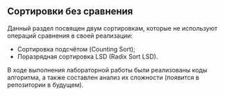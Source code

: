 ## Сортировки без сравнения
Данный раздел посвящен двум сортировкам, которые не используют операций сравнения в своей реализации:

- Сортировка подсчётом (Counting Sort);
- Поразрядная сортировка LSD (Radix Sort LSD).

В ходе выполнения лабораторной работы были реализованы коды алгоритма, а также составлен анализ их сложности (появится в репозитории в будущем).
